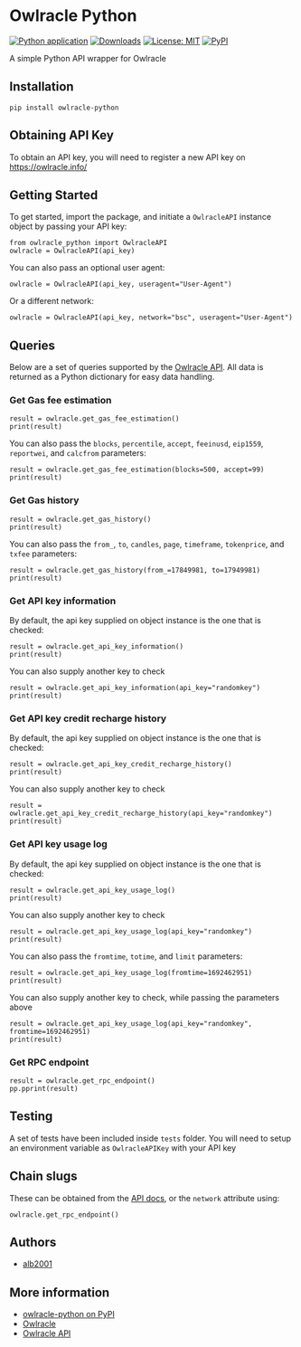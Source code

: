 # Owlracle Python
[![Python application](https://github.com/alb2001/owlracle-python/actions/workflows/python-app.yml/badge.svg)](https://github.com/alb2001/owlracle-python/actions/workflows/python-app.yml)
[![Downloads](https://static.pepy.tech/badge/owlracle-python)](https://pepy.tech/project/owlracle-python)
[![License: MIT](https://img.shields.io/badge/License-MIT-yellow.svg)](https://opensource.org/licenses/MIT)
[![PyPI](https://img.shields.io/pypi/v/owlracle-python)](https://pypi.org/project/owlracle-python/)

A simple Python API wrapper for Owlracle

## Installation

```
pip install owlracle-python
```

## Obtaining API Key
To obtain an API key, you will need to register a new API key on https://owlracle.info/


## Getting Started
To get started, import the package, and initiate a `OwlracleAPI` instance object by passing your API key:
```
from owlracle_python import OwlracleAPI
owlracle = OwlracleAPI(api_key)
```

You can also pass an optional user agent:
```
owlracle = OwlracleAPI(api_key, useragent="User-Agent")
```

Or a different network:
```
owlracle = OwlracleAPI(api_key, network="bsc", useragent="User-Agent")
```

## Queries
Below are a set of queries supported by the [Owlracle API](https://owlracle.info/docs). All data is returned as a Python dictionary for easy data handling.

### Get Gas fee estimation
```
result = owlracle.get_gas_fee_estimation()
print(result)
```

You can also pass the `blocks`, `percentile`, `accept`, `feeinusd`, `eip1559`, `reportwei`, and `calcfrom` parameters:
```
result = owlracle.get_gas_fee_estimation(blocks=500, accept=99)
print(result)
```

### Get Gas history
```
result = owlracle.get_gas_history()
print(result)
```

You can also pass the `from_`, `to`, `candles`, `page`, `timeframe`, `tokenprice`, and `txfee` parameters:
```
result = owlracle.get_gas_history(from_=17849981, to=17949981)
print(result)
```

### Get API key information
By default, the api key supplied on object instance is the one that is checked:
```
result = owlracle.get_api_key_information()
print(result)
```

You can also supply another key to check
```
result = owlracle.get_api_key_information(api_key="randomkey")
print(result)
```

### Get API key credit recharge history
By default, the api key supplied on object instance is the one that is checked:
```
result = owlracle.get_api_key_credit_recharge_history()
print(result)
```

You can also supply another key to check
```
result = owlracle.get_api_key_credit_recharge_history(api_key="randomkey")
print(result)
```

### Get API key usage log
By default, the api key supplied on object instance is the one that is checked:
```
result = owlracle.get_api_key_usage_log()
print(result)
```

You can also supply another key to check
```
result = owlracle.get_api_key_usage_log(api_key="randomkey")
print(result)
```

You can also pass the `fromtime`, `totime`, and `limit` parameters:
```
result = owlracle.get_api_key_usage_log(fromtime=1692462951)
print(result)
```

You can also supply another key to check, while passing the parameters above
```
result = owlracle.get_api_key_usage_log(api_key="randomkey", fromtime=1692462951)
print(result)
```

### Get RPC endpoint
```
result = owlracle.get_rpc_endpoint()
pp.pprint(result)
```

## Testing
A set of tests have been included inside `tests` folder. You will need to setup an environment variable as `OwlracleAPIKey` with your API key

## Chain slugs
These can be obtained from the [API docs](https://owlracle.info/docs), or the `network` attribute using:
```
owlracle.get_rpc_endpoint()
```


## Authors
* [alb2001](https://github.com/alb2001)


## More information
* [owlracle-python on PyPI](https://pypi.org/project/owlracle-python)
* [Owlracle](https://owlracle.info/)
* [Owlracle API](https://owlracle.info/docs)